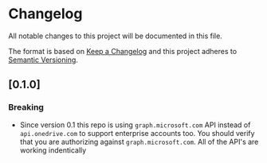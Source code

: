 # Changelog
All notable changes to this project will be documented in this file.

The format is based on [Keep a Changelog](http://keepachangelog.com/en/1.0.0/)
and this project adheres to [Semantic Versioning](http://semver.org/spec/v2.0.0.html).

## [0.1.0]
### Breaking

- Since version 0.1 this repo is using `graph.microsoft.com` API instead of `api.onedrive.com` to support enterprise accounts too. You should verify that you are authorizing against `graph.microsoft.com`. All of the API's are working indentically